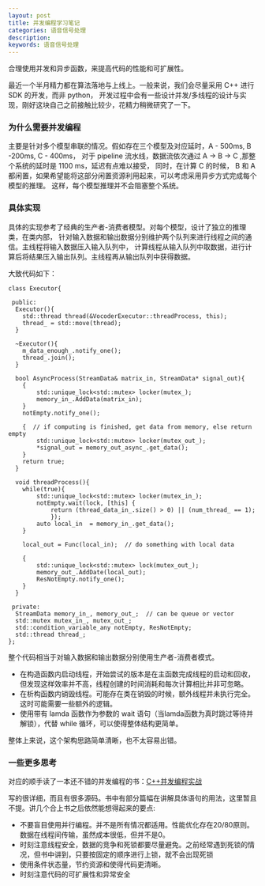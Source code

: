 ```yaml
---
layout: post
title: 并发编程学习笔记
categories: 语音信号处理
description: 
keywords: 语音信号处理
---
```


合理使用并发和异步函数，来提高代码的性能和可扩展性。

最近一个半月精力都在算法落地与上线上。一般来说，我们会尽量采用 C++ 进行 SDK 的开发，而非 python，
开发过程中会有一些设计并发/多线程的设计与实现，刚好这块自己之前接触比较少，花精力稍微研究了一下。


### 为什么需要并发编程

主要是针对多个模型串联的情况。假如存在三个模型及对应延时，A - 500ms, B -200ms, C - 400ms，
对于 pipeline 流水线，数据流依次通过 A -> B -> C ,那整个系统的延时是 1100 ms，延迟有点难以接受，
同时，在计算 C 的时候， B 和 A 都闲置，如果希望能将这部分闲置资源利用起来，可以考虑采用异步方式完成每个模型的推理。
这样，每个模型推理并不会阻塞整个系统。

### 具体实现

具体的实现参考了经典的生产者-消费者模型。对每个模型，设计了独立的推理类，在类内部，
针对输入数据和输出数据分别维护两个队列来进行线程之间的通信。主线程将输入数据压入输入队列中，
计算线程从输入队列中取数据，进行计算后将结果压入输出队列。主线程再从输出队列中获得数据。

大致代码如下：

```text
class Executor{
 
 public:
  Executor(){
    std::thread thread(&VocoderExecutor::threadProcess, this);
    thread_ = std::move(thread);
  }

  ~Executor(){
    m_data_enough_.notify_one();
    thread_.join();  
  }

  bool AsyncProcess(StreamData& matrix_in, StreamData* signal_out){
    {
        std::unique_lock<std::mutex> locker(mutex_);
        memory_in_.AddData(matrix_in);
    }   
    notEmpty.notify_one();

    {  // if computing is finished, get data from memory, else return empty     
        std::unique_lock<std::mutex> locker(mutex_out_);
        *signal_out = memory_out_async_.get_data();
    }               
    return true;
  }

  void threadProcess(){
    while(true){
        std::unique_lock<std::mutex> locker(mutex_in_);
        notEmpty.wait(lock, [this] {
            return (thread_data_in_.size() > 0) || (num_thread_ == 1);
            });
        auto local_in  = memory_in_.get_data();        
    }
        
    local_out = Func(local_in);  // do something with local data
    
    {
        std::unique_lock<std::mutex> lock(mutex_out_);
        memory_out_.AddDate(local_out);
        ResNotEmpty.notify_one();
    }
  }

 private:  
  StreamData memory_in_, memory_out_;  // can be queue or vector
  std::mutex mutex_in_, mutex_out_;
  std::condition_variable_any notEmpty, ResNotEmpty;
  std::thread thread_; 
};
``` 

整个代码相当于对输入数据和输出数据分别使用生产者-消费者模式。

- 在构造函数内启动线程，开始尝试的版本是在主函数完成线程的启动和回收，但发现这样效率并不高，线程创建的时间消耗和每次计算相比并非可忽略。
- 在析构函数内销毁线程。可能存在类在销毁的时候，额外线程并未执行完全。这时可能需要一些额外的逻辑。
- 使用带有 lamda 函数作为参数的 wait 语句（当lamda函数为真时跳过等待并解锁），代替 while 循环，可以使得整体结构更简单。

整体上来说，这个架构思路简单清晰，也不太容易出错。

### 一些更多思考

对应的顺手读了一本还不错的并发编程的书：[C++并发编程实战](https://nj.gitbooks.io/c/content/content/about_cover_illustration/about_cover_illustration-chinese.html)

写的很详细，而且有很多源码。书中有部分篇幅在讲解具体语句的用法，这里暂且不提。讲几个合上书之后依然能想得起来的要点:

- 不要盲目使用并行编程。并不是所有情况都适用。性能优化存在20/80原则。数据在线程间传输，虽然成本很低，但并不是0。
- 时刻注意线程安全，数据的竞争和死锁都要尽量避免。之前经常遇到死锁的情况，但书中讲到，只要按固定的顺序进行上锁，就不会出现死锁
- 使用条件状态量，节约资源和使得代码更清晰。
- 时刻注意代码的可扩展性和异常安全


